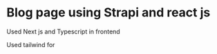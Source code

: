 # Blog page using Strapi and react js


Used Next js and Typescript in frontend


Used tailwind for 